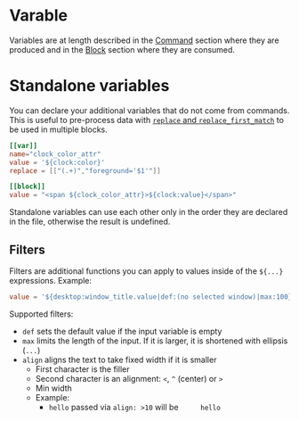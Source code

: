 # Varable

<!-- toc -->

Variables are at length described in the [Command](./command.md) section
where they are produced and in the [Block](./block.md) section where they
are consumed.


# Standalone variables

You can declare your additional variables that do not come from commands. This is useful to
pre-process data with [`replace` and `replace_first_match`](./block.md#common-properties) to be used in multiple blocks.

```toml
[[var]]
name="clock_color_attr"
value = '${clock:color}'
replace = [["(.+)","foreground='$1'"]]

[[block]]
value = "<span ${clock_color_attr}>${clock:value}</span>"
```

Standalone variables can use each other only in the order they are declared in the file,
otherwise the result is undefined.

## Filters

Filters are additional functions you can apply to values inside of the `${...}` expressions. Example:

```toml
value = '${desktop:window_title.value|def:(no selected window)|max:100}'
```

Supported filters:

* `def` sets the default value if the input variable is empty
* `max` limits the length of the input. If it is larger, it is shortened with ellipsis (`...`)
* `align` aligns the text to take fixed width if it is smaller
  * First character is the filler
  * Second character is an alignment: `<`, `^` (center) or `>`
  * Min width
  * Example:
    * `hello` passed via `align: >10` will be `     hello`

